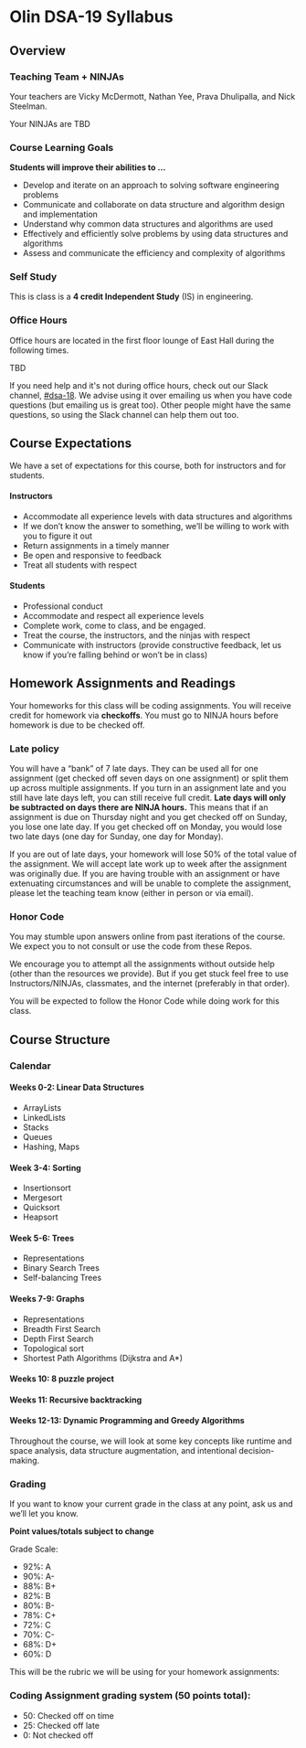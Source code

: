 # Olin DSA-19 Syllabus

## Overview

### Teaching Team + NINJAs

Your teachers are Vicky McDermott, Nathan Yee, Prava Dhulipalla, and Nick Steelman.

Your NINJAs are TBD

### Course Learning Goals

**Students will improve their abilities to …**

- Develop and iterate on an approach to solving software engineering problems
- Communicate and collaborate on data structure and algorithm design and implementation
- Understand why common data structures and algorithms are used
- Effectively and efficiently solve problems by using data structures and algorithms
- Assess and communicate the efficiency and complexity of algorithms

### Self Study

This is class is a **4 credit Independent Study** (IS) in engineering.

### Office Hours

Office hours are located in the first floor lounge of East Hall during the following times.

TBD

<!-- #### Monday <br/>
&nbsp;&nbsp;&nbsp;&nbsp;&nbsp;&nbsp; **8-9PM** Willem & Kevin <br/>
&nbsp;&nbsp;&nbsp;&nbsp;&nbsp;&nbsp; **9-10PM** Willem, Kevin, David & Serena <br/>
&nbsp;&nbsp;&nbsp;&nbsp;&nbsp;&nbsp; **10-11PM** David & Serena

#### Wednesday <br/>
&nbsp;&nbsp;&nbsp;&nbsp;&nbsp;&nbsp; **8-10PM** Jingyi & Jason

#### Thursday <br/>
&nbsp;&nbsp;&nbsp;&nbsp;&nbsp;&nbsp; **8-9PM** Willem, Kevin & Erica <br/>
&nbsp;&nbsp;&nbsp;&nbsp;&nbsp;&nbsp; **9-10PM** Nick, Willem, Kevin & Erica <br/>
&nbsp;&nbsp;&nbsp;&nbsp;&nbsp;&nbsp; **10-11PM** Nick

#### Sunday <br/>
&nbsp;&nbsp;&nbsp;&nbsp;&nbsp;&nbsp; **8-10PM** Ben, Serena -->


If you need help and it's not during office hours, check out our Slack channel, [#dsa-18](https://olin.slack.com/messages/dsa-19). We advise using it over emailing us when you have code questions (but emailing us is great too). Other people might have the same questions, so using the Slack channel can help them out too.

## Course Expectations

We have a set of expectations for this course, both for instructors and for students.

#### Instructors

- Accommodate all experience levels with data structures and algorithms
- If we don’t know the answer to something, we’ll be willing to work with you to figure it out
- Return assignments in a timely manner
- Be open and responsive to feedback
- Treat all students with respect

#### Students

- Professional conduct
- Accommodate and respect all experience levels
- Complete work, come to class, and be engaged.
- Treat the course, the instructors, and the ninjas with respect
- Communicate with instructors (provide constructive feedback, let us know if you’re falling behind or won’t be in class)

## Homework Assignments and Readings

Your homeworks for this class will be coding assignments. You will receive credit for homework via **checkoffs**. You must go to NINJA hours before homework is due to be checked off.

### Late policy

You will have a “bank” of 7 late days. They can be used all for one assignment (get checked off seven days on one assignment) or split them up across multiple assignments. If you turn in an assignment late and you still have late days left, you can still receive full credit. **Late days will only be subtracted on days there are NINJA hours.** This means that if an assignment is due on Thursday night and you get checked off on Sunday, you lose one late day. If you get checked off on Monday, you would lose two late days (one day for Sunday, one day for Monday).

If you are out of late days, your homework will lose 50% of the total value of the assignment. We will accept late work up to week after the assignment was originally due. If you are having trouble with an assignment or have extenuating circumstances and will be unable to complete the assignment, please let the teaching team know (either in person or via email).

### Honor Code
You may stumble upon answers online from past iterations of the course. We expect you to not consult or use the code from these Repos.

We encourage you to attempt all the assignments without outside help (other than the resources we provide). But if you get stuck feel free to use Instructors/NINJAs, classmates, and the internet (preferably in that order).

You will be expected to follow the Honor Code while doing work for this class.

## Course Structure

### Calendar

#### Weeks 0-2: Linear Data Structures
- ArrayLists
- LinkedLists
- Stacks
- Queues
- Hashing, Maps


#### Week 3-4: Sorting
- Insertionsort
- Mergesort
- Quicksort
- Heapsort

#### Week 5-6: Trees
- Representations
- Binary Search Trees
- Self-balancing Trees

#### Weeks 7-9: Graphs
- Representations
- Breadth First Search
- Depth First Search
- Topological sort
- Shortest Path Algorithms (Dijkstra and A*)

#### Weeks 10: 8 puzzle project

#### Weeks 11: Recursive backtracking

#### Weeks 12-13: Dynamic Programming and Greedy Algorithms

Throughout the course, we will look at some key concepts like runtime and space analysis, data structure augmentation, and intentional decision-making.

### Grading

If you want to know your current grade in the class at any point, ask us and we’ll let you know.

**Point values/totals subject to change**

Grade Scale:

* 92%: A
* 90%: A-
* 88%: B+
* 82%: B
* 80%: B-
* 78%: C+
* 72%: C
* 70%: C-
* 68%: D+
* 60%: D

This will be the rubric we will be using for your homework assignments:

### Coding Assignment grading system (50 points total):

* 50: Checked off on time
* 25: Checked off late
* 0: Not checked off
